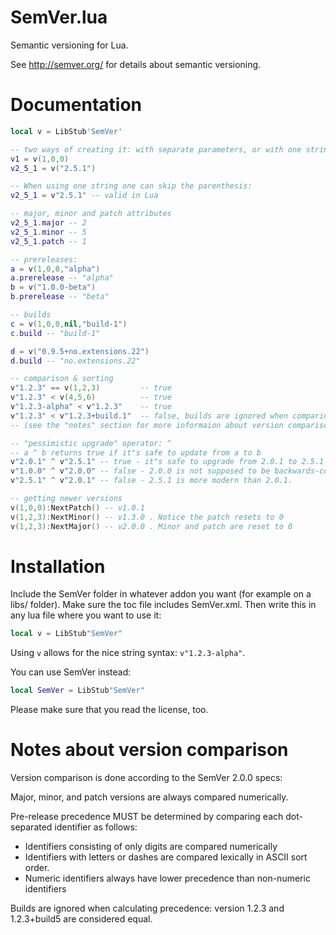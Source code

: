 # SemVer.lua

Semantic versioning for Lua.

See http://semver.org/ for details about semantic versioning.

# Documentation

``` lua
local v = LibStub'SemVer'

-- two ways of creating it: with separate parameters, or with one string
v1 = v(1,0,0)
v2_5_1 = v("2.5.1")

-- When using one string one can skip the parenthesis:
v2_5_1 = v"2.5.1" -- valid in Lua

-- major, minor and patch attributes
v2_5_1.major -- 2
v2_5_1.minor -- 5
v2_5_1.patch -- 1

-- prereleases:
a = v(1,0,0,"alpha")
a.prerelease -- "alpha"
b = v("1.0.0-beta")
b.prerelease -- "beta"

-- builds
c = v(1,0,0,nil,"build-1")
c.build -- "build-1"

d = v("0.9.5+no.extensions.22")
d.build -- "no.extensions.22"

-- comparison & sorting
v"1.2.3" == v(1,2,3)         -- true
v"1.2.3" < v(4,5,6)          -- true
v"1.2.3-alpha" < v"1.2.3"    -- true
v"1.2.3" < v"1.2.3+build.1"  -- false, builds are ignored when comparing versions in SemVer
-- (see the "notes" section for more informaion about version comparison)

-- "pessimistic upgrade" operator: ^
-- a ^ b returns true if it"s safe to update from a to b
v"2.0.1" ^ v"2.5.1" -- true - it"s safe to upgrade from 2.0.1 to 2.5.1
v"1.0.0" ^ v"2.0.0" -- false - 2.0.0 is not supposed to be backwards-compatible
v"2.5.1" ^ v"2.0.1" -- false - 2.5.1 is more modern than 2.0.1.

-- getting newer versions
v(1,0,0):NextPatch() -- v1.0.1
v(1,2,3):NextMinor() -- v1.3.0 . Notice the patch resets to 0
v(1,2,3):NextMajor() -- v2.0.0 . Minor and patch are reset to 0

```

# Installation


Include the SemVer folder in whatever addon you want (for example on a libs/ folder). Make sure the toc file includes SemVer.xml. Then write this in any lua file where you want to use it:

``` lua
local v = LibStub"SemVer"
```

Using `v` allows for the nice string syntax: `v"1.2.3-alpha"`.

You can use SemVer instead:

``` lua
local SemVer = LibStub"SemVer"
```

Please make sure that you read the license, too.

# Notes about version comparison

Version comparison is done according to the SemVer 2.0.0 specs:

Major, minor, and patch versions are always compared numerically.

Pre-release precedence MUST be determined by comparing each dot-separated identifier as follows:

* Identifiers consisting of only digits are compared numerically
* Identifiers with letters or dashes are compared lexically in ASCII sort order.
* Numeric identifiers always have lower precedence than non-numeric identifiers

Builds are ignored when calculating precedence: version 1.2.3 and 1.2.3+build5 are considered equal.

